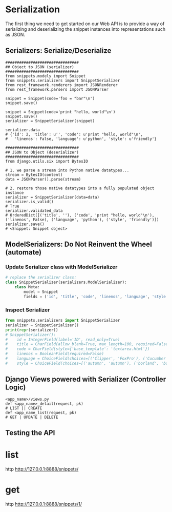 # Serialization

The first thing we need to get started on our Web API is to provide a way
of serializing and deserializing the snippet instances into representations
such as JSON.


## Serializers: Serialize/Deserialize

```
################################
## Object to JSON (serializer)
################################
from snippets.models import Snippet
from snippets.serializers import SnippetSerializer
from rest_framework.renderers import JSONRenderer
from rest_framework.parsers import JSONParser

snippet = Snippet(code='foo = "bar"\n')
snippet.save()

snippet = Snippet(code='print "hello, world"\n')
snippet.save()
serializer = SnippetSerializer(snippet)

serializer.data
# {'id': 2, 'title': u'', 'code': u'print "hello, world"\n', 
#   'linenos': False, 'language': u'python', 'style': u'friendly'}

################################
## JSON to Object (deserializer)
################################
from django.utils.six import BytesIO

# 1. we parse a stream into Python native datatypes...
stream = BytesIO(content)
data = JSONParser().parse(stream)

# 2. restore those native datatypes into a fully populated object instance
serializer = SnippetSerializer(data=data)
serializer.is_valid()
# True
serializer.validated_data
# OrderedDict([('title', ''), ('code', 'print "hello, world"\n'), ('linenos', False), ('language', 'python'), ('style', 'friendly')])
serializer.save()
# <Snippet: Snippet object>

```

## ModelSerializers: Do Not Reinvent the Wheel (automate)

### Update Serializer class with ModelSerializer
```python 
# replace the serializer class:
class SnippetSerializer(serializers.ModelSerializer):
    class Meta:
        model = Snippet
        fields = ('id', 'title', 'code', 'linenos', 'language', 'style')
```
### Inspect Serializer
```python
from snippets.serializers import SnippetSerializer
serializer = SnippetSerializer()
print(repr(serializer))
# SnippetSerializer():
#    id = IntegerField(label='ID', read_only=True)
#    title = CharField(allow_blank=True, max_length=100, required=False)
#    code = CharField(style={'base_template': 'textarea.html'})
#    linenos = BooleanField(required=False)
#    language = ChoiceField(choices=[('Clipper', 'FoxPro'), ('Cucumber', 'Gherkin'), ('RobotFramework', 'RobotFramework'), ('abap', 'ABAP'), ('ada', 'Ada')...
#    style = ChoiceField(choices=[('autumn', 'autumn'), ('borland', 'borland'), ('bw', 'bw'), ('colorful', 'colorful')...
```

## Django Views powered with Serializer (Controller Logic)


```
<app_name>/views.py
def <app_name>_detail(request, pk)
# LIST || CREATE
def <app_name_list(request, pk)
# GET | UPDATE | DELETE
```

## Testing the API

# list
http http://127.0.0.1:8888/snippets/

# get
http http://127.0.0.1:8888/snippets/1/